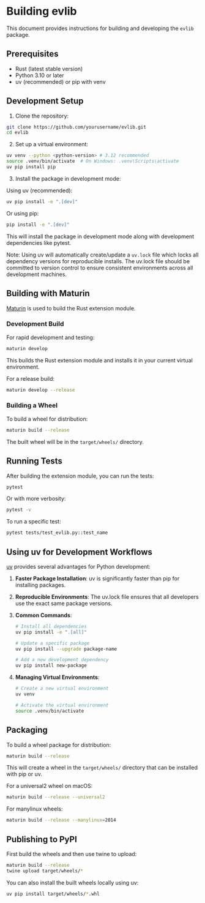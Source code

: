 # Building evlib

This document provides instructions for building and developing the `evlib` package.

## Prerequisites

- Rust (latest stable version)
- Python 3.10 or later
- uv (recommended) or pip with venv

## Development Setup

1. Clone the repository:

```bash
git clone https://github.com/yourusername/evlib.git
cd evlib
```

2. Set up a virtual environment:

```bash
uv venv --python <python-version> # 3.12 recommended
source .venv/bin/activate  # On Windows: .venv\Scripts\activate
uv pip install pip
```

3. Install the package in development mode:

Using uv (recommended):

```bash
uv pip install -e ".[dev]"
```

Or using pip:

```bash
pip install -e ".[dev]"
```

This will install the package in development mode along with development
dependencies like pytest.

Note: Using uv will automatically create/update a `uv.lock` file which locks all
dependency versions for reproducible installs. The uv.lock file should be
committed to version control to ensure consistent environments across all
development machines.

## Building with Maturin

[Maturin](https://github.com/PyO3/maturin) is used to build the Rust extension module.

### Development Build

For rapid development and testing:

```bash
maturin develop
```

This builds the Rust extension module and installs it in your current virtual
environment.

For a release build:

```bash
maturin develop --release
```

### Building a Wheel

To build a wheel for distribution:

```bash
maturin build --release
```

The built wheel will be in the `target/wheels/` directory.

## Running Tests

After building the extension module, you can run the tests:

```bash
pytest
```

Or with more verbosity:

```bash
pytest -v
```

To run a specific test:

```bash
pytest tests/test_evlib.py::test_name
```

## Using uv for Development Workflows

[uv](https://github.com/astral-sh/uv) provides several advantages for Python development:

1. **Faster Package Installation**: uv is significantly faster than pip for
   installing packages.

2. **Reproducible Environments**: The uv.lock file ensures that all developers
   use the exact same package versions.

3. **Common Commands**:

   ```bash
   # Install all dependencies
   uv pip install -e ".[all]"

   # Update a specific package
   uv pip install --upgrade package-name

   # Add a new development dependency
   uv pip install new-package
   ```

4. **Managing Virtual Environments**:

   ```bash
   # Create a new virtual environment
   uv venv

   # Activate the virtual environment
   source .venv/bin/activate
   ```

## Packaging

To build a wheel package for distribution:

```bash
maturin build --release
```

This will create a wheel in the `target/wheels/` directory that can be installed
with pip or uv.

For a universal2 wheel on macOS:

```bash
maturin build --release --universal2
```

For manylinux wheels:

```bash
maturin build --release --manylinux=2014
```

## Publishing to PyPI

First build the wheels and then use twine to upload:

```bash
maturin build --release
twine upload target/wheels/*
```

You can also install the built wheels locally using uv:

```bash
uv pip install target/wheels/*.whl
```

